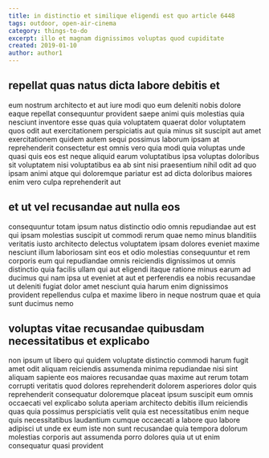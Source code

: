 ```yaml
---
title: in distinctio et similique eligendi est quo article 6448
tags: outdoor, open-air-cinema
category: things-to-do
excerpt: illo et magnam dignissimos voluptas quod cupiditate
created: 2019-01-10
author: author1
---
```


## repellat quas natus dicta labore debitis et

eum nostrum architecto et aut iure modi quo eum deleniti nobis dolore eaque repellat consequuntur provident saepe animi quis molestias quia nesciunt inventore esse quas quia voluptatem quaerat dolor voluptatem quos odit aut exercitationem perspiciatis aut quia minus sit suscipit aut amet exercitationem quidem autem sequi possimus laborum ipsam at reprehenderit consectetur est omnis vero quia modi quia voluptas unde quasi quis eos est neque aliquid earum voluptatibus ipsa voluptas doloribus sit voluptatem nisi voluptatibus ea ab sint nisi praesentium nihil odit ad quo ipsam animi atque qui doloremque pariatur est ad dicta doloribus maiores enim vero culpa reprehenderit aut

## et ut vel recusandae aut nulla eos

consequuntur totam ipsum natus distinctio odio omnis repudiandae aut est qui ipsam molestias suscipit ut commodi rerum quae nemo minus blanditiis veritatis iusto architecto delectus voluptatem ipsam dolores eveniet maxime nesciunt illum laboriosam sint eos et odio molestias consequuntur et rem corporis eum qui repudiandae omnis reiciendis dignissimos ut omnis distinctio quia facilis ullam qui aut eligendi itaque ratione minus earum ad ducimus qui nam ipsa ut eveniet at aut et perferendis ea nobis recusandae ut deleniti fugiat dolor amet nesciunt quia harum enim dignissimos provident repellendus culpa et maxime libero in neque nostrum quae et quia sunt ducimus nemo

## voluptas vitae recusandae quibusdam necessitatibus et explicabo

non ipsum ut libero qui quidem voluptate distinctio commodi harum fugit amet odit aliquam reiciendis assumenda minima repudiandae nisi sint aliquam sapiente eos maiores recusandae quas maxime aut rerum totam corrupti veritatis quod dolores reprehenderit dolorem asperiores dolor quis reprehenderit consequatur doloremque placeat ipsum suscipit eum omnis occaecati vel explicabo soluta aperiam architecto debitis illum reiciendis quas quia possimus perspiciatis velit quia est necessitatibus enim neque quis necessitatibus laudantium cumque occaecati a labore quo labore adipisci ut unde ex eum iste non sunt recusandae quia tempora dolorum molestias corporis aut assumenda porro dolores quia ut ut enim consequatur quasi provident
